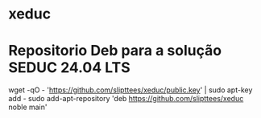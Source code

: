 # xeduc
# Repositorio Deb para a solução SEDUC 24.04 LTS
wget -qO - 'https://github.com/slipttees/xeduc/public.key' | sudo apt-key add -
sudo add-apt-repository 'deb https://github.com/slipttees/xeduc noble main'
